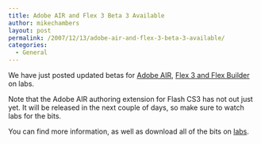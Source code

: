 ```yaml
---
title: Adobe AIR and Flex 3 Beta 3 Available
author: mikechambers
layout: post
permalink: /2007/12/13/adobe-air-and-flex-3-beta-3-available/
categories:
  - General
---
```



We have just posted updated betas for [Adobe AIR][1], [Flex 3 and Flex Builder][2] on labs.

Note that the Adobe AIR authoring extension for Flash CS3 has not out just yet. It will be released in the next couple of days, so make sure to watch labs for the bits.

You can find more information, as well as download all of the bits on [labs][3].

 [1]: http://labs.adobe.com/technologies/air/
 [2]: http://labs.adobe.com/technologies/flex/
 [3]: http://labs.adobe.com